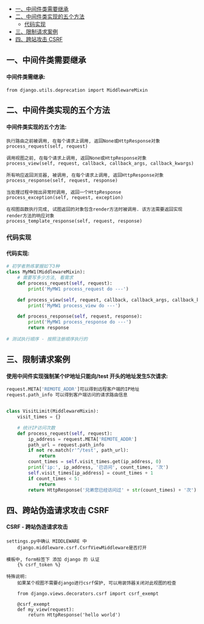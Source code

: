 - [一、中间件类需要继承](#一)
- [二、中间件类实现的五个方法](#二)
  - [代码实现](#2.1)
- [三、限制请求案例](#三)
- [四、跨站攻击 CSRF](#四)


<h2 id="一">一、中间件类需要继承</h2>

#### 中间件类需继承:
``` 
from django.utils.deprecation import MiddlewareMixin
```

<h2 id="二">二、中间件类实现的五个方法</h2>

#### 中间件类实现的五个方法:
```
执行路由之前被调用, 在每个请求上调用, 返回None或HttpResponse对象
process_request(self, request)

调用视图之前, 在每个请求上调用, 返回None或HttpResponse对象
process_view(self, request, callback, callback_args, callback_kwargs)

所有响应返回浏览器, 被调用, 在每个请求上调用, 返回HttpResponse对象
process_response(self, request, response)

当处理过程中抛出异常时调用, 返回一个HttpResponse
process_exception(self, request, exception)

在视图函数执行完成, 试图返回的对象包含render方法时被调用. 该方法需要返回实现render方法的响应对象
process_template_response(self, request, response)
```

<h3 id="2.1">代码实现</h3>

#### 代码实现:
``` py
# 初学者熟练掌握如下3种
class MyMW1(MiddlewareMixin):
    # 需要写多少方法, 看需求
    def process_request(self, request):
        print('MyMW1 process_request do ---')

    def process_view(self, request, callback, callback_args, callback_kwargs):
        print('MyMW1 process_view do ---')

    def process_response(self, request, response):
        print('MyMW1 process_response do ---')
        return response
        
# 测试执行顺序 - 按照注册顺序执行的
```

<h2 id="三">三、限制请求案例</h2>

#### 使用中间件实现强制某个IP地址只能向/test 开头的地址发生5次请求:
``` py
request.META['REMOTE_ADDR']可以得到远程客户端的IP地址
request.path_info 可以得到客户端访问的请求路由信息


class VisitLimit(MiddlewareMixin):
    visit_times = {}

    # 统计IP访问次数
    def process_request(self, request):
        ip_address = request.META['REMOTE_ADDR']
        path_url = request.path_info
        if not re.match(r'^/test', path_url):
            return
        count_times = self.visit_times.get(ip_address, 0)
        print('ip:', ip_address, '已访问', count_times, '次')
        self.visit_times[ip_address] = count_times + 1
        if count_times < 5:
            return
        return HttpResponse('兄弟您已经访问过' + str(count_times) + '次')
```

<h2 id="四">四、跨站伪造请求攻击 CSRF</h2>

#### CSRF - 跨站伪造请求攻击
```
settings.py中确认 MIDDLEWARE 中 
	django.middleware.csrf.CsrfViewMiddleware是否打开
	
模板中, form标签下 添加 django 的 认证 
	{% csrf_token %}

特殊说明:
	如果某个视图不需要django进行csrf保护, 可以用装饰器关闭对此视图的检查
	
	from django.views.decorators.csrf import csrf_exempt
	
	@csrf_exempt
	def my_view(request):
		return HttpResponse('hello world')
```
